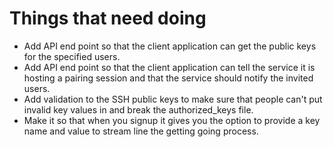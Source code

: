 # Things that need doing

* Add API end point so that the client application can get the public keys for
  the specified users.
* Add API end point so that the client application can tell the service it is
  hosting a pairing session and that the service should notify the invited
  users.
* Add validation to the SSH public keys to make sure that people can't put
  invalid key values in and break the authorized_keys file.
* Make it so that when you signup it gives you the option to provide a key
  name and value to stream line the getting going process.
